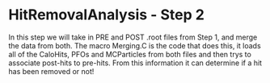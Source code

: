 # HitRemovalAnalysis - Step 2

In this step we will take in PRE and POST .root files from Step 1, and merge the data from both.
The macro Merging.C is the code that does this, it loads all of the CaloHits, PFOs and MCParticles from both files and then trys to associate post-hits to pre-hits. From this information it can determine if a hit has been removed or not! 
